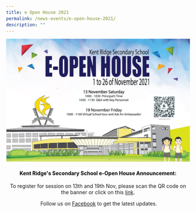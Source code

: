 ```yaml
---
title: e Open House 2021
permalink: /news-events/e-open-house-2021/
description: ""
---
```

![e-OPEN HOUSE 2021](/images/Open-House-2021.jpeg)

<h4 style="color:black" align="center">Kent Ridge's Secondary School e-Open House Announcement:</h4>

 <p style="text-align:center;">To register for session on 13th and 19th Nov, please scan the QR code on the banner or click on this <a href="https://go.gov.sg/krssopenhouse">link</a>.</p>
 
 <p style="text-align:center;"> Follow us on <a href="https://www.facebook.com/kentridgesec">Facebook</a> to get the latest updates.</p>